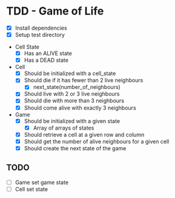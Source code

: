 # TDD - Game of Life

* [x] Install dependencies
* [x] Setup test directory

* Cell State
  * [x] Has an ALIVE state
  * [x] Has a DEAD state
* Cell
  * [x] Should be initialized with a cell_state
  * [x] Should die if it has fewer than 2 live neighbours
    * [x] next_state(number_of_neighbours)
  * [x] Should live with 2 or 3 live neighbours
  * [x] Should die with more than 3 neighbours
  * [x] Should come alive with exactly 3 neighbours
* Game
  * [x] Should be initialized with a given state
    * [x] Array of arrays of states
  * [x] Should retrieve a cell at a given row and column
  * [x] Should get the number of alive neighbours for a given cell
  * [x] Should create the next state of the game

## TODO

* [ ] Game set game state
* [ ] Cell set state
